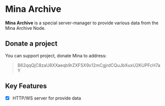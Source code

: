 # Mina Archive
**Mina Archive** is a special server-manager to provide various data from the Mina Archive Node.

## Donate a project
You can support project, donate Mina to address:
> B62qqQjC8zaU8XXaeqb9rZXFSX9x12mCgjrdCQuJbXuxU2KUPFcH7aY

## Key Features
+ [x] HTTP/WS server for provide data